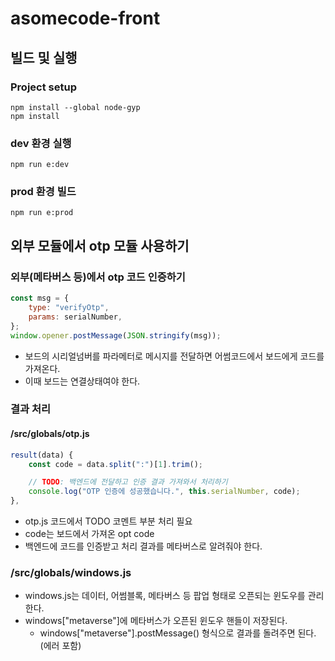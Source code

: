 # asomecode-front

## 빌드 및 실행

### Project setup
```
npm install --global node-gyp
npm install
```

### dev 환경 실행

```
npm run e:dev
```

### prod 환경 빌드

```
npm run e:prod
```

## 외부 모듈에서 otp 모듈 사용하기

### 외부(메타버스 등)에서 otp 코드 인증하기

``` js
const msg = {
    type: "verifyOtp",
    params: serialNumber,
};
window.opener.postMessage(JSON.stringify(msg));
```
* 보드의 시리얼넘버를 파라메터로 메시지를 전달하면 어썸코드에서 보드에게 코드를 가져온다.
* 이때 보드는 연결상태여야 한다.


### 결과 처리

#### /src/globals/otp.js

``` js
result(data) {
    const code = data.split(":")[1].trim();

    // TODO: 백엔드에 전달하고 인증 결과 가져와서 처리하기
    console.log("OTP 인증에 성공했습니다.", this.serialNumber, code);
},
```
* otp.js 코드에서 TODO 코멘트 부분 처리 필요
* code는 보드에서 가져온 opt code
* 백엔드에 코드를 인증받고 처리 결과를 메타버스로 알려줘야 한다.

### /src/globals/windows.js

* windows.js는 데이터, 어썸블록, 메타버스 등 팝업 형태로 오픈되는 윈도우를 관리한다.
* windows["metaverse"]에 메타버스가 오픈된 윈도우 핸들이 저장된다.
  * windows["metaverse"].postMessage() 형식으로 결과를 돌려주면 된다. (에러 포함)
